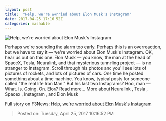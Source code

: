 ```yaml
---
layout: post
title:  "Help, we're worried about Elon Musk's Instagram"
date: 2017-04-25 17:16:52Z
categories: mashable
---
```


![Help, we're worried about Elon Musk's Instagram](http://i.amz.mshcdn.com/IoaNnSxPPkT2w1GDfvF_odTuKF4=/1200x630/2017%2F04%2F25%2Fce%2F80580138ef334e9486310cfa8f8a83e8.cb9fc.jpg)

Perhaps we're sounding the alarm too early. Perhaps this is an overreaction, but we have to say it — we're worried about Elon Musk's Instagram. OK, hear us out on this one. Elon Musk — you know, the man at the head of SpaceX, Tesla, Neuralink, and that mysterious tunneling project — is no stranger to Instagram. Scroll through his photos and you'll see lots of pictures of rockets, and lots of pictures of cars. One time he posted something about a time machine. You know, typical posts for someone called "the real life Iron Man." But his last two Instagrams? Hoo, man — What. Is. Going. On. Elon? Read more... More about Neuralink , Tesla , Spacex , Instagram , and Elon Musk


Full story on F3News: [Help, we're worried about Elon Musk's Instagram](http://www.f3nws.com/n/chEAPF)

> Posted on: Tuesday, April 25, 2017 10:16:52 PM
